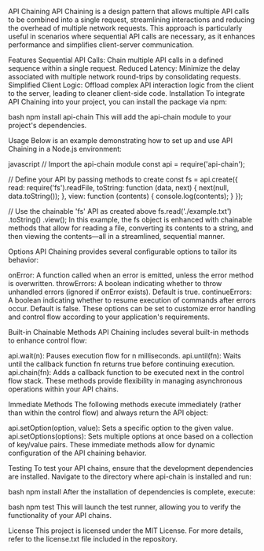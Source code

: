 API Chaining
API Chaining is a design pattern that allows multiple API calls to be combined into a single request, streamlining interactions and reducing the overhead of multiple network requests. This approach is particularly useful in scenarios where sequential API calls are necessary, as it enhances performance and simplifies client-server communication.

Features
Sequential API Calls: Chain multiple API calls in a defined sequence within a single request.
Reduced Latency: Minimize the delay associated with multiple network round-trips by consolidating requests.
Simplified Client Logic: Offload complex API interaction logic from the client to the server, leading to cleaner client-side code.
Installation
To integrate API Chaining into your project, you can install the package via npm:

bash
npm install api-chain
This will add the api-chain module to your project's dependencies.

Usage
Below is an example demonstrating how to set up and use API Chaining in a Node.js environment:

javascript
// Import the api-chain module
const api = require('api-chain');

// Define your API by passing methods to create
const fs = api.create({
  read: require('fs').readFile,
  toString: function (data, next) {
    next(null, data.toString());
  },
  view: function (contents) {
    console.log(contents);
  }
});

// Use the chainable 'fs' API as created above
fs.read('./example.txt')
  .toString()
  .view();
In this example, the fs object is enhanced with chainable methods that allow for reading a file, converting its contents to a string, and then viewing the contents—all in a streamlined, sequential manner.

Options
API Chaining provides several configurable options to tailor its behavior:

onError: A function called when an error is emitted, unless the error method is overwritten.
throwErrors: A boolean indicating whether to throw unhandled errors (ignored if onError exists). Default is true.
continueErrors: A boolean indicating whether to resume execution of commands after errors occur. Default is false.
These options can be set to customize error handling and control flow according to your application's requirements.

Built-in Chainable Methods
API Chaining includes several built-in methods to enhance control flow:

api.wait(n): Pauses execution flow for n milliseconds.
api.until(fn): Waits until the callback function fn returns true before continuing execution.
api.chain(fn): Adds a callback function to be executed next in the control flow stack.
These methods provide flexibility in managing asynchronous operations within your API chains.

Immediate Methods
The following methods execute immediately (rather than within the control flow) and always return the API object:

api.setOption(option, value): Sets a specific option to the given value.
api.setOptions(options): Sets multiple options at once based on a collection of key/value pairs.
These immediate methods allow for dynamic configuration of the API chaining behavior.

Testing
To test your API chains, ensure that the development dependencies are installed. Navigate to the directory where api-chain is installed and run:

bash
npm install
After the installation of dependencies is complete, execute:

bash
npm test
This will launch the test runner, allowing you to verify the functionality of your API chains.

License
This project is licensed under the MIT License. For more details, refer to the license.txt file included in the repository.
